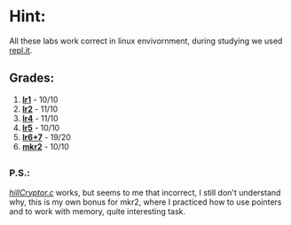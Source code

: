 # Hint:
All these labs work correct in linux envivornment, during studying we used [repl.it](repl.it).  
## Grades:
1. **[lr1](https://github.com/jscursed-dev/kpi_labs/blob/main/1stSemester/CLabs/lr1.c)** - 10/10 
2. **[lr2](https://github.com/jscursed-dev/kpi_labs/blob/main/1stSemester/CLabs/lr2.c)** - 11/10 
3. **[lr4](https://github.com/jscursed-dev/kpi_labs/blob/main/1stSemester/CLabs/lr4.c)** - 11/10 
4. **[lr5](https://github.com/jscursed-dev/kpi_labs/blob/main/1stSemester/CLabs/lr5.c)** - 10/10 
5. **[lr6+7](https://github.com/jscursed-dev/kpi_labs/blob/main/1stSemester/CLabs/lr6%2B7.c)** - 19/20
6. **[mkr2](https://github.com/jscursed-dev/kpi_labs/blob/main/1stSemester/CLabs/mkr2.c)** - 10/10 
##  
### P.S.:
*[hillCryptor.c](https://github.com/jscursed-dev/kpi_labs/blob/main/1stSemester/CLabs/hillCryptor.c)* works, but seems to me that incorrect, I still don't understand why, this is my  own bonus for mkr2, where I practiced how to use pointers and to work with memory, quite interesting task.
